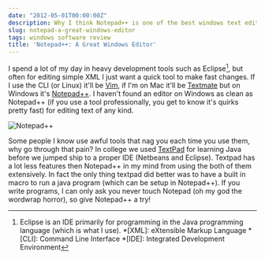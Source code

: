 ```yaml
---
date: "2012-05-01T00:00:00Z"
description: Why I think Notepad++ is one of the best windows text editors
slug: notepad-a-great-windows-editor
tags: windows software review
title: 'Notepad++: A Great Windows Editor'
---
```


I spend a lot of my day in heavy development tools such as Eclipse[^1], but often for editing simple XML I just want a quick tool to make fast changes. If I use the CLI (or Linux) it'll be [Vim](http://www.vim.org), if I'm on Mac it'll be [Textmate](http://macromates.com/) but on Windows it's [Notepad++](http://notepad-plus-plus.org/). I haven't found an editor on Windows as clean as Notepad++ (if you use a tool professionally, you get to know it's quirks pretty fast) for editing text of any kind.

![Notepad++](/files/2012/05/notepadplusplus.png)

Some people I know use awful tools that nag you each time you use them, why go through that pain? In college we used [TextPad](http://www.textpad.com/products/textpad/index.html) for learning Java before we jumped ship to a proper IDE (Netbeans and Eclipse). Textpad has a lot less features then Notepad++ in my mind from using the both of them extensively. In fact the only thing textpad did better was to have a built in macro to run a java program (which can be setup in Notepad++). If you write programs, I can only ask you never touch Notepad (oh my god the wordwrap horror), so give Notepad++ a try!

[^1]: Eclipse is an IDE primarily for programming in the Java programming language (which is what I use).
*[XML]: eXtensible Markup Language
*[CLI]: Command Line Interface
*[IDE]: Integrated Development Environment
